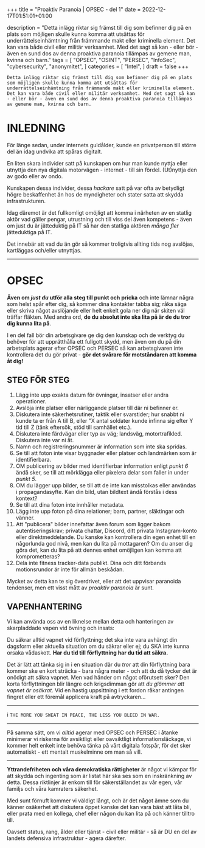 +++
title = "Proaktiv Paranoia | OPSEC - del 1"
date = 2022-12-17T01:51:01+01:00

description = "Detta inlägg riktar sig främst till dig som befinner dig på en plats som möjligen skulle kunna komma att utsättas för underrättelseinhämtning från främmande makt eller kriminella element. Det kan vara både civil eller militär verksamhet. Med det sagt så kan - eller bör - även en sund dos av denna proaktiva paranoia tillämpas av gemene man, kvinna och barn."
tags = [
    "OPSEC",
    "OSINT",
    "PERSEC",
    "InfoSec",
    "cybersecurity",
    "anonymitet",
]
categories = [
    "Intel",
]
draft = false
+++

`Detta inlägg riktar sig främst till dig som befinner dig på en plats som möjligen skulle kunna komma att utsättas för underrättelseinhämtning från främmande makt eller kriminella element. Det kan vara både civil eller militär verksamhet. Med det sagt så kan - eller bör - även en sund dos av denna proaktiva paranoia tillämpas av gemene man, kvinna och barn.`
<!--more-->
# INLEDNING

För länge sedan, under internets guldålder, kunde en privatperson till större del än idag undvika att spåras digitalt. 

En liten skara individer satt på kunskapen om hur man kunde nyttja eller utnyttja den nya digitala motorvägen - internet - till sin fördel. (Ut)nyttja den av godo eller av ondo.

Kunskapen dessa individer, dessa *hackare* satt på var ofta av betydligt högre beskaffenhet än hos de myndigheter och stater satta att skydda infrastrukturen. 

Idag däremot är det fullkomligt omöjligt att komma i närheten av en statlig aktör vad gäller pengar, utrustning och till viss del även kompetens - även om just du är jätteduktig på IT så har den statliga aktören *många fler* jätteduktiga på IT. 

Det innebär att vad du än gör så kommer troligtvis allting tids nog avslöjas, kartläggas och/eller utnyttjas. 

---

# OPSEC 

**Även om *just du* utför alla steg till punkt och pricka** och inte lämnar några som helst spår efter dig, så kommer dina kontakter tabba sig; råka säga eller skriva något avslöjande eller helt enkelt gola ner dig när skiten väl träffar fläkten. Med andra ord, **de du absolut inte ska lita på är de du tror dig kunna lita på**.

I en del fall bör din arbetsgivare ge dig den kunskap och de verktyg du behöver för att upprätthålla ett fullgott skydd, men även om du på din arbetsplats agerar efter OPSEC och PERSEC så kan arbetsgivaren inte kontrollera det du gör privat - **gör det svårare för motståndaren att komma åt dig!** 

## STEG FÖR STEG

1. Lägg inte upp exakta datum för övningar, insatser eller andra operationer. 
2. Avslöja inte platser eller närliggande platser till där ni befinner er.
3. Diskutera inte säkerhetsrutiner, taktik eller svarstider; hur snabbt ni kunde ta er från A till B, eller "X antal soldater kunde infinna sig efter Y tid till Z (tänk eftersök, stöd till samhället etc.).
4. Diskutera inte färdvägar eller typ av väg; landsväg, motortrafikled. Diskutera inte var ni åt.
5. Namn och registreringsnummer är information som inte ska spridas. 
6. Se till att foton inte visar byggnader eller platser och landmärken som är identifierbara.
7. OM publicering av bilder med identifierbar information enligt *punkt 6* ändå sker, se till att mörklägga eller pixelera delar som faller in under *punkt 5*. 
8. OM du lägger upp bilder, se till att de inte kan misstolkas eller användas i propagandasyfte. Kan din bild, utan bildtext ändå förstås i dess kontext? 
9. Se till att dina foton inte innhåller metadata.
10. Lägg inte upp foton på dina relationer; barn, partner, släktingar och vänner. 
11. Att "publicera" bilder innefattar även forum som ligger bakom autentiseringskrav; privata chattar, Discord, ditt privata Instagram-konto eller direktmeddelande. Du kanske kan kontrollera din egen enhet till en någorlunda god nivå, men kan du lita på mottagaren? Om du anser dig göra det, kan du lita på att dennes enhet omöjligen kan komma att komprometteras?  
12. Dela inte fitness tracker-data publikt. Dina och ditt förbands motionsrundor är inte för allmän beskådan.   

Mycket av detta kan te sig överdrivet, eller att det uppvisar paranoida tendenser, men ett visst mått av *proaktiv paranoia* är sunt.

## VAPENHANTERING

Vi kan använda oss av en liknelse mellan detta och hanteringen av skarpladdade vapen vid övning och insats:

Du säkrar alltid vapnet vid förflyttning; det ska inte vara avhängt din dagsform eller aktuella situation om du säkrar eller ej; du SKA inte kunna orsaka vådaskott. **Har du tid till förflyttning har du tid att säkra.** 

Det är lätt att tänka sig in i en situation där du *tror* att din förflyttning bara kommer ske en kort sträcka - bara några meter - och att du då tycker det är onödigt att säkra vapnet. Men vad händer om något oförutsett sker? Den korta förflyttningen blir längre och krigsdimman gör att *du glömmer att vapnet är osäkrat*. Vid en hastig uppsittning i ett fordon råkar antingen fingret eller ett föremål applicera kraft på avtryckaren...

---
ℹ️ `THE MORE YOU SWEAT IN PEACE, THE LESS YOU BLEED IN WAR. `

---

På samma sätt, om vi *alltid* agerar med OPSEC och PERSEC i åtanke minimerar vi riskerna för avsiktligt eller oavsiktligt informationsläckage, vi kommer helt enkelt inte behöva tänka på vårt digitala fotspår, för det sker automatiskt - ett mentalt muskelminne om man så vill. 

---

**Yttrandefriheten och våra demokratiska rättigheter** är något vi kämpar för att skydda och ingenting som är listat här ska ses som en inskränkning av detta. Dessa riktlinjer är enkom till för säkerställandet av vår egen, vår familjs och våra kamraters säkerhet. 

Med sunt förnuft kommer vi väldigt långt, och är det något ämne som du känner osäkerhet att diskutera öppet kanske det kan vara bäst att låta bli, eller prata med en kollega, chef eller någon du kan lita på och känner tilltro till.

Oavsett status, rang, ålder eller tjänst - civil eller militär - så är DU en del av landets defensiva infrastruktur - agera därefter.
